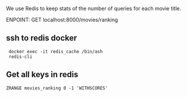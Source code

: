 We use Redis to keep stats of the number of queries for each movie title.

ENPOINT: GET localhost:8000/movies/ranking


## ssh to redis docker
```
 docker exec -it redis_cache /bin/ash 
 redis-cli
```

## Get all keys in redis

```
ZRANGE movies_ranking 0 -1 'WITHSCORES'
```

